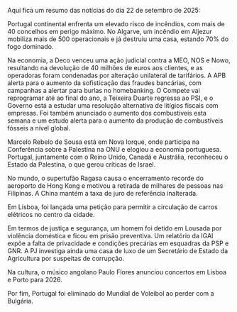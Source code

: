 Aqui fica um resumo das notícias do dia 22 de setembro de 2025:

Portugal continental enfrenta um elevado risco de incêndios, com mais de 40 concelhos em perigo máximo. No Algarve, um incêndio em Aljezur mobiliza mais de 500 operacionais e já destruiu uma casa, estando 70% do fogo dominado.

Na economia, a Deco venceu uma ação judicial contra a MEO, NOS e Nowo, resultando na devolução de 40 milhões de euros aos clientes, e as operadoras foram condenadas por alteração unilateral de tarifários. A APB alerta para o aumento da sofisticação das fraudes bancárias, com campanhas a alertar para burlas no homebanking. O Compete vai reprogramar até ao final do ano, a Teixeira Duarte regressa ao PSI, e o Governo está a estudar uma resolução alternativa de litígios fiscais com empresas. Foi também anunciado o aumento dos combustíveis esta semana e um estudo alerta para o aumento da produção de combustíveis fósseis a nível global.

Marcelo Rebelo de Sousa está em Nova Iorque, onde participa na Conferência sobre a Palestina na ONU e elogiou a economia portuguesa. Portugal, juntamente com o Reino Unido, Canadá e Austrália, reconheceu o Estado da Palestina, o que gerou críticas de Israel.

No mundo, o supertufão Ragasa causa o encerramento recorde do aeroporto de Hong Kong e motivou a retirada de milhares de pessoas nas Filipinas. A China mantém a taxa de juro de referência inalterada.

Em Lisboa, foi lançada uma petição para permitir a circulação de carros elétricos no centro da cidade.

Em termos de justiça e segurança, um homem foi detido em Lousada por violência doméstica e ficou em prisão preventiva. Um relatório da IGAI expõe a falta de privacidade e condições precárias em esquadras da PSP e GNR. A PJ investiga ainda uma casa de luxo de um Secretário de Estado da Agricultura por suspeitas de corrupção.

Na cultura, o músico angolano Paulo Flores anunciou concertos em Lisboa e Porto para 2026.

Por fim, Portugal foi eliminado do Mundial de Voleibol ao perder com a Bulgária.
